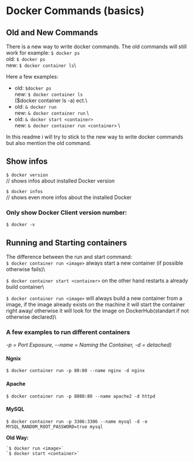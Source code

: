 # Docker Commands (basics)

## Old and New Commands
There is a new way to write docker commands. The old commands will still work for example: `$ docker ps` \
old: `$ docker ps` \
new: `$ docker container ls`\

Here a few examples:
-   old: `$docker ps`\
    new: `$ docker container ls`\
        ($docker container ls -a) ect.\
-   old: `& docker run`\
    new: `& docker container run` \
-   old: `& docker start <container>`\
    new: `& docker container run <container>` \ 

In this readme i will try to stick to the new way to write docker commands but also mention the old command.

## Show infos

`$ docker version` \
// shows infos about installed Docker version

`$ docker infos` \
// shows even more infos about the installed Docker

### Only show Docker Client version number:
`$ docker -v` 

## Running and Starting containers
The difference between the run and start command:\
`$ docker container run <image>` always start a new container (if possible otherwise fails)\

`$ docker container start <container>` on the other hand restarts a already build container\

`$ docker container run <image>` will always build a new container from a image, if the image already exists on the machine it will start the container right away/
otherwise it will look for the image on DockerHub(standart if not otherwise declared)\

### A few examples to run different containers
*-p = Port Exposure, --name = Naming the Container, -d = detached)*
#### Ngnix
`$ docker container run -p 80:80 --name nginx -d nginx`
#### Apache
`$ docker container run -p 8080:80 --name apache2 -d httpd`
#### MySQL
`$ docker container run -p 3306:3306 --name mysql -d -e MYSQL_RANDOM_ROOT_PASSWORD=true mysql`

__Old Way:__
```
`$ docker run <image>`
`$ docker start <container>`
```
